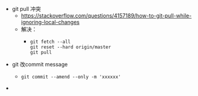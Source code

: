 - git pull 冲突
	- https://stackoverflow.com/questions/4157189/how-to-git-pull-while-ignoring-local-changes
	- 解决：
		- ```
		  git fetch --all
		  git reset --hard origin/master
		  git pull
		  ```
- git 改commit message
	- ```
	  git commit --amend --only -m 'xxxxxx'
	  ```
-